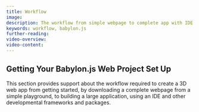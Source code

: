 ```yaml
---
title: Workflow
image:
description: The workflow from simple webpage to complete app with IDE and developmental frameworks.
keywords: workflow, babylon.js
further-reading:
video-overview:
video-content:
---
```


## Getting Your Babylon.js Web Project Set Up

This section provides support about the workflow required to create a 3D web app from getting started, by downloading a complete webpage from a simple playground, to building a large application, using an IDE and other developmental frameworks and packages.
